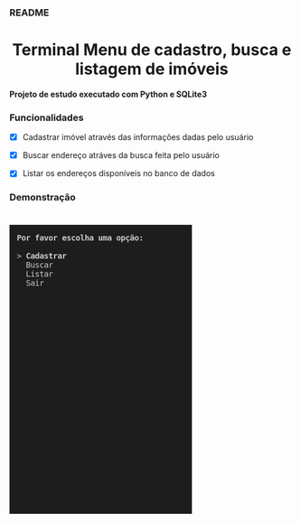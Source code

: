 ### README


<h1 align='center'> Terminal Menu de cadastro, busca e listagem de imóveis </h1>

<p> <b>Projeto de estudo executado com Python e SQLite3 </b></p>

### Funcionalidades

- [x] Cadastrar imóvel através das informações dadas pelo usuário
- [x] Buscar endereço atráves da busca feita pelo usuário 
- [x] Listar os endereços disponíveis no banco de dados 


### Demonstração
<h1> 
<img alt="Readme" title ="Readme"  src ='./demonstracao/readme.gif'/> 
</h1>